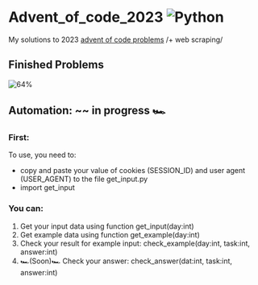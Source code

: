# Advent_of_code_2023 ![Python](https://img.shields.io/badge/python-3670A0?style=for-the-badge&logo=python&logoColor=ffdd54)
My solutions to 2023 [advent of code problems](https://adventofcode.com)
/+ web scraping/

## Finished Problems
![64%](https://progress-bar.dev/64) 

## Automation: ~~ in progress :racing_car:
### First:
   To use, you need to:
   - copy and paste your value of cookies (SESSION_ID) and user agent (USER_AGENT) to the file get_input.py
   - import get_input

### You can:
1. Get your input data using function get_input(day:int)
2. Get example data using function get_example(day:int)
3. Check your result for example input: check_example(day:int, task:int, answer:int)
4. :racing_car:(Soon):racing_car: Check your answer: check_answer(dat:int, task:int, answer:int)
